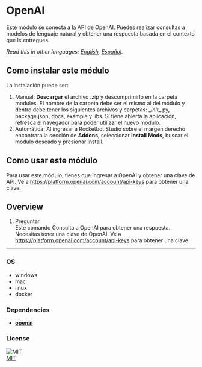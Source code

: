 # OpenAI
  
Este módulo se conecta a la API de OpenAI. Puedes realizar consultas a modelos de lenguaje natural y obtener una respuesta basada en el contexto que le entregues.  

*Read this in other languages: [English](README.md), [Español](README.es.md).*

## Como instalar este módulo
  
La instalación puede ser:
1. Manual: __Descargar__ el archivo .zip y descomprimirlo en la carpeta modules. El nombre de la carpeta debe ser el mismo al del módulo y dentro debe tener los siguientes archivos y carpetas: \__init__.py, package.json, docs, example y libs. Si tiene abierta la aplicación, refresca el navegador para poder utilizar el nuevo modulo.
2. Automática: Al ingresar a Rocketbot Studio sobre el margen derecho encontrara la sección de **Addons**, seleccionar **Install Mods**, buscar el modulo deseado y presionar install. 




## Como usar este módulo
Para usar este módulo, tienes que ingresar a OpenAI y obtener una clave de API. Ve a https://platform.openai.com/account/api-keys para obtener una clave.


## Overview


1. Preguntar  
Este comando Consulta a OpenAI para obtener una respuesta. Necesitas tener una clave de OpenAI. Ve a https://platform.openai.com/account/api-keys para obtener una clave.  




----
### OS

- windows
- mac
- linux
- docker

### Dependencies
- [**openai**](https://pypi.org/project/openai/)
### License
  
![MIT](https://camo.githubusercontent.com/107590fac8cbd65071396bb4d04040f76cde5bde/687474703a2f2f696d672e736869656c64732e696f2f3a6c6963656e73652d6d69742d626c75652e7376673f7374796c653d666c61742d737175617265)  
[MIT](http://opensource.org/licenses/mit-license.ph)